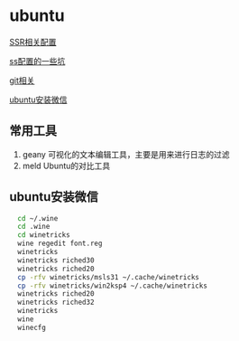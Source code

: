 # ubuntu

[SSR相关配置](./ssr.md)


[ss配置的一些坑](./Ubutun配置shadowSocket更改相关的坑.md)

[git相关](./git相关.md)

[ubuntu安装微信](./ubuntu安装微信.md)

## 常用工具
1. geany 可视化的文本编辑工具，主要是用来进行日志的过滤
2. meld Ubuntu的对比工具

## ubuntu安装微信
```Bash
  cd ~/.wine
  cd .wine
  cd winetricks
  wine regedit font.reg
  winetricks
  winetricks riched30
  winetricks riched20
  cp -rfv winetricks/msls31 ~/.cache/winetricks
  cp -rfv winetricks/win2ksp4 ~/.cache/winetricks
  winetricks riched20
  winetricks riched32
  winetricks
  wine
  winecfg
```
